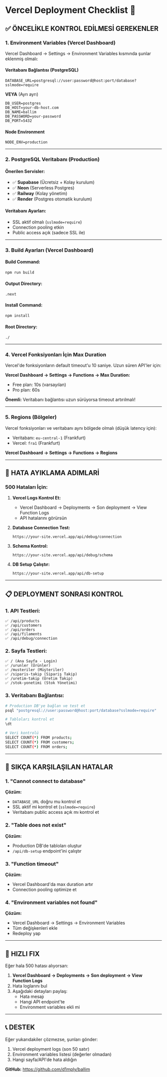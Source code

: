 # Vercel Deployment Checklist 🚀

## ✅ ÖNCELİKLE KONTROL EDİLMESİ GEREKENLER

### 1. **Environment Variables (Vercel Dashboard)**
Vercel Dashboard → Settings → Environment Variables kısmında şunlar eklenmiş olmalı:

#### **Veritabanı Bağlantısı (PostgreSQL)**
```
DATABASE_URL=postgresql://user:password@host:port/database?sslmode=require
```

**VEYA** (Ayrı ayrı)
```
DB_USER=postgres
DB_HOST=your-db-host.com
DB_NAME=ballim
DB_PASSWORD=your-password
DB_PORT=5432
```

#### **Node Environment**
```
NODE_ENV=production
```

---

### 2. **PostgreSQL Veritabanı (Production)**

#### **Önerilen Servisler:**
- ✅ **Supabase** (Ücretsiz + Kolay kurulum)
- ✅ **Neon** (Serverless Postgres)
- ✅ **Railway** (Kolay yönetim)
- ✅ **Render** (Postgres otomatik kurulum)

#### **Veritabanı Ayarları:**
- SSL aktif olmalı (`sslmode=require`)
- Connection pooling etkin
- Public access açık (sadece SSL ile)

---

### 3. **Build Ayarları (Vercel Dashboard)**

#### **Build Command:**
```bash
npm run build
```

#### **Output Directory:**
```
.next
```

#### **Install Command:**
```bash
npm install
```

#### **Root Directory:**
```
./
```

---

### 4. **Vercel Fonksiyonları İçin Max Duration**

Vercel'de fonksiyonların default timeout'u 10 saniye. Uzun süren API'ler için:

**Vercel Dashboard → Settings → Functions → Max Duration:**
- Free plan: 10s (varsayılan)
- Pro plan: 60s

**Önemli:** Veritabanı bağlantısı uzun sürüyorsa timeout artırılmalı!

---

### 5. **Regions (Bölgeler)**

Vercel fonksiyonları ve veritabanı aynı bölgede olmalı (düşük latency için):
- Veritabanı: `eu-central-1` (Frankfurt)
- Vercel: `fra1` (Frankfurt)

**Vercel Dashboard → Settings → Functions → Regions**

---

## 🔧 HATA AYIKLAMA ADIMLARİ

### **500 Hataları İçin:**

1. **Vercel Logs Kontrol Et:**
   - Vercel Dashboard → Deployments → Son deployment → View Function Logs
   - API hatalarını görürsün

2. **Database Connection Test:**
   ```
   https://your-site.vercel.app/api/debug/connection
   ```

3. **Schema Kontrol:**
   ```
   https://your-site.vercel.app/api/debug/schema
   ```

4. **DB Setup Çalıştır:**
   ```
   https://your-site.vercel.app/api/db-setup
   ```

---

## 📋 DEPLOYMENT SONRASI KONTROL

### **1. API Testleri:**
```
✅ /api/products
✅ /api/customers
✅ /api/orders
✅ /api/filaments
✅ /api/debug/connection
```

### **2. Sayfa Testleri:**
```
✅ / (Ana Sayfa - Login)
✅ /urunler (Ürünler)
✅ /musteriler (Müşteriler)
✅ /siparis-takip (Sipariş Takip)
✅ /uretim-takip (Üretim Takip)
✅ /stok-yonetimi (Stok Yönetimi)
```

### **3. Veritabanı Bağlantısı:**
```bash
# Production DB'ye bağlan ve test et
psql "postgresql://user:password@host:port/database?sslmode=require"

# Tabloları kontrol et
\dt

# Veri kontrolü
SELECT COUNT(*) FROM products;
SELECT COUNT(*) FROM customers;
SELECT COUNT(*) FROM orders;
```

---

## 🚨 SIKÇA KARŞILAŞILAN HATALAR

### **1. "Cannot connect to database"**
**Çözüm:**
- `DATABASE_URL` doğru mu kontrol et
- SSL aktif mi kontrol et (`sslmode=require`)
- Veritabanı public access açık mı kontrol et

### **2. "Table does not exist"**
**Çözüm:**
- Production DB'de tabloları oluştur
- `/api/db-setup` endpoint'ini çalıştır

### **3. "Function timeout"**
**Çözüm:**
- Vercel Dashboard'da max duration artır
- Connection pooling optimize et

### **4. "Environment variables not found"**
**Çözüm:**
- Vercel Dashboard → Settings → Environment Variables
- Tüm değişkenleri ekle
- Redeploy yap

---

## 🎯 HIZLI FIX

Eğer hala 500 hatası alıyorsan:

1. **Vercel Dashboard → Deployments → Son deployment → View Function Logs**
2. Hata loglarını bul
3. Aşağıdaki detayları paylaş:
   - Hata mesajı
   - Hangi API endpoint'te
   - Environment variables ekli mi

---

## 📞 DESTEK

Eğer yukarıdakiler çözmezse, şunları gönder:
1. Vercel deployment logs (son 50 satır)
2. Environment variables listesi (değerler olmadan)
3. Hangi sayfa/API'de hata aldığın

**GitHub:** https://github.com/d1mply/ballim

